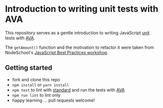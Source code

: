 # Introduction to writing unit tests with AVA

This repository serves as a gentle introduction to writing JavaScript [unit](https://dev.to/jackmarchant/no-excuses-write-unit-tests) tests with [AVA](https://github.com/avajs/ava).

The `getAmount()` function and the motivation to refactor it were taken from NodeSchool's [JavaScript Best Practices workshop](https://github.com/excellalabs/js-best-practices-workshopper).

## Getting started

- fork and clone this repo
- `npm install` or `yarn install`
- `npm test` to lint with [standard](https://standardjs.com) and run the tests with [AVA](https://github.com/avajs/ava)
- `npm run lint` to lint only
- happy learning ... pull requests welcome!
